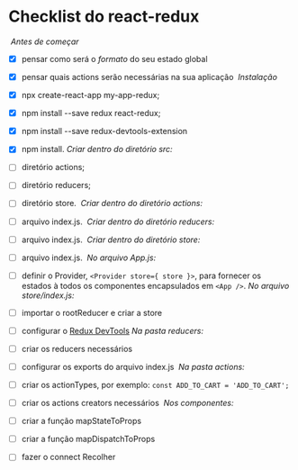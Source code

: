 # Checklist do react-redux
​
*Antes de começar*
- [x] pensar como será o *formato* do seu estado global
- [x] pensar quais actions serão necessárias na sua aplicação
​
*Instalação*
- [x] npx create-react-app my-app-redux;
- [x] npm install --save redux react-redux;
- [x] npm install --save redux-devtools-extension 
- [x] npm install.
​
*Criar dentro do diretório src:*
- [ ] diretório actions;
- [ ] diretório reducers;
- [ ] diretório store.
​
*Criar dentro do diretório actions:*
- [ ] arquivo index.js.
​
*Criar dentro do diretório reducers:*
- [ ] arquivo index.js.
​
*Criar dentro do diretório store:*
- [ ] arquivo index.js.
​
*No arquivo App.js:*
- [ ] definir o Provider, `<Provider store={ store }>`, para fornecer os estados à todos os componentes encapsulados em `<App />`.
​
*No arquivo store/index.js:*
- [ ] importar o rootReducer e criar a store
- [ ] configurar o [Redux DevTools](https://github.com/reduxjs/redux-devtools)
​
*Na pasta reducers:*
- [ ] criar os reducers necessários
- [ ] configurar os exports do arquivo index.js
​
*Na pasta actions:*
- [ ] criar os actionTypes, por exemplo: `const ADD_TO_CART = 'ADD_TO_CART';`
- [ ] criar os actions creators necessários
​
*Nos componentes:*
- [ ] criar a função mapStateToProps
- [ ] criar a função mapDispatchToProps
- [ ] fazer o connect
Recolher



